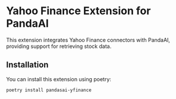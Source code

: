 # Yahoo Finance Extension for PandaAI

This extension integrates Yahoo Finance connectors with PandaAI, providing support for retrieving stock data.

## Installation

You can install this extension using poetry:

```bash
poetry install pandasai-yfinance
```

